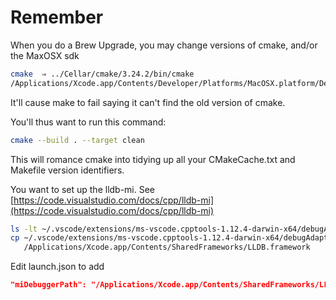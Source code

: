 # Remember

When you do a Brew Upgrade, you may change versions of cmake, and/or the MaxOSX sdk

```zsh
cmake  ⇒ ../Cellar/cmake/3.24.2/bin/cmake
/Applications/Xcode.app/Contents/Developer/Platforms/MacOSX.platform/Developer/SDKs/MacOSX12.3.sdk
```

It'll cause make to fail saying it can't find the old version of cmake.

You'll thus want to run this command:

```zsh
cmake --build . --target clean
```

This will romance cmake into tidying up all your CMakeCache.txt and Makefile version identifiers.

You want to set up the lldb-mi. See
[https://code.visualstudio.com/docs/cpp/lldb-mi](https://code.visualstudio.com/docs/cpp/lldb-mi)

```zsh
ls -lt ~/.vscode/extensions/ms-vscode.cpptools-1.12.4-darwin-x64/debugAdapters/lldb-mi/bin/lldb-mi
cp ~/.vscode/extensions/ms-vscode.cpptools-1.12.4-darwin-x64/debugAdapters/lldb-mi/bin/lldb-mi \
   /Applications/Xcode.app/Contents/SharedFrameworks/LLDB.framework
```

Edit launch.json to add

```json
"miDebuggerPath": "/Applications/Xcode.app/Contents/SharedFrameworks/LLDB.framework/lldb-mi"
```
